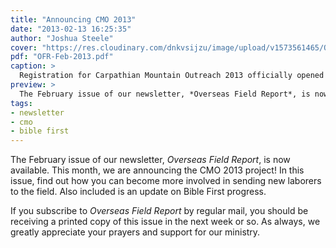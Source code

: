 ```yaml
---
title: "Announcing CMO 2013"
date: "2013-02-13 16:25:35"
author: "Joshua Steele"
cover: "https://res.cloudinary.com/dnkvsijzu/image/upload/v1573561465/OFReport/2013-02-13-announcing-cmo-2013/cmo-2013-logo-photo-12-6_cpckv2.jpg"
pdf: "OFR-Feb-2013.pdf"
caption: >
  Registration for Carpathian Mountain Outreach 2013 officially opened on February 4th. Read on to find out how you can be involved in building this year’s team of laborers for the harvest fields of Ukraine!
preview: >
  The February issue of our newsletter, *Overseas Field Report*, is now available. This month, we are announcing the CMO 2013 project! In this issue, find out how you can become more involved in sending new laborers to the field. Also included is an update on Bible First progress.
tags:
- newsletter
- cmo
- bible first
---
```


The February issue of our newsletter, *Overseas Field Report*, is now available. This month, we are announcing the CMO 2013 project! In this issue, find out how you can become more involved in sending new laborers to the field. Also included is an update on Bible First progress.

<article-callout content="OFR-Feb-2013.pdf" :download="true" />

If you subscribe to *Overseas Field Report* by regular mail, you should be receiving a printed copy of this issue in the next week or so. As always, we greatly appreciate your prayers and support for our ministry.
